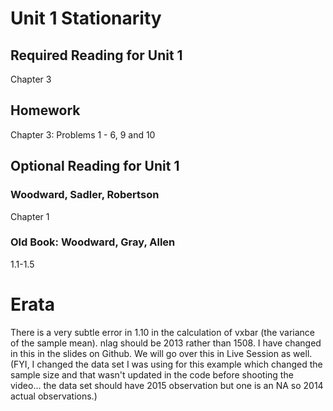 
# Unit 1 Stationarity

## Required Reading for Unit 1 
Chapter 3

## Homework
Chapter 3: Problems 1 - 6, 9 and 10


## Optional Reading for Unit 1

### Woodward, Sadler, Robertson  
Chapter 1

### Old Book: Woodward, Gray, Allen  
1.1-1.5


# Erata

There is a very subtle error in 1.10 in the calculation of vxbar (the variance of the sample mean).  nlag should be 2013 rather than 1508.  I have changed in this in the slides on Github.  We will go over this in Live Session as well.  (FYI, I changed the data set I was using for this example which changed the sample size and that wasn't updated in the code before shooting the video... the data set should have 2015 observation but one is an NA so 2014 actual observations.)   

